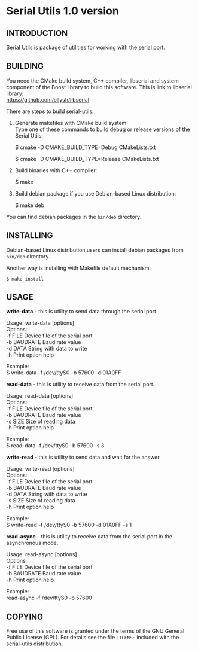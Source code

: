 Serial Utils 1.0 version
========================

INTRODUCTION
------------

Serial Utils is package of utilities for working with the serial port.

BUILDING
--------

You need the CMake build system, C++ compiler, libserial and system component of the Boost library to build this software.
This is link to libserial library:<br/>
https://github.com/ellysh/libserial

There are steps to build serial-utils:

1. Generate makefiles with CMake build system.<br/>
Type one of these commands to build debug or release versions of the Serial Utils:

    $ cmake -D CMAKE_BUILD_TYPE=Debug CMakeLists.txt

    $ cmake -D CMAKE_BUILD_TYPE=Release CMakeLists.txt

2. Build binaries with C++ compiler:

    $ make

3. Build debian package if you use Debian-based Linux distribution:

    $ make deb

You can find debian packages in the `bin/deb` directory.

INSTALLING
----------

Debian-based Linux distribution users can install debian packages from
`bin/deb` directory.

Another way is installing with Makefile default mechanism:

    $ make install

USAGE
-----

**write-data** - this is utility to send data through the serial port.

Usage: write-data [options]<br/>
Options:<br/>
    -f FILE     Device file of the serial port<br/>
    -b BAUDRATE Baud rate value<br/>
    -d DATA     String with data to write<br/>
    -h      Print option help

Example:<br/>
    $ write-data -f /dev/ttyS0 -b 57600 -d 01A0FF

**read-data** - this is utility to receive data from the serial port.

Usage: read-data [options]<br/>
Options:<br/>
    -f FILE     Device file of the serial port<br/>
    -b BAUDRATE Baud rate value<br/>
    -s SIZE     Size of reading data<br/>
    -h      Print option help

Example:<br/>
    $ read-data -f /dev/ttyS0 -b 57600 -s 3

**write-read** - this is utility to send data and wait for the answer.

Usage: write-read [options]<br/>
Options:<br/>
    -f FILE     Device file of the serial port<br/>
    -b BAUDRATE Baud rate value<br/>
    -d DATA     String with data to write<br/>
    -s SIZE     Size of reading data<br/>
    -h      Print option help

Example:<br/>
    $ write-read -f /dev/ttyS0 -b 57600 -d 01A0FF -s 1

**read-async** - this is utility to receive data from the serial port in the asynchronous mode.

Usage: read-async [options]<br/>
Options:<br/>
    -f FILE     Device file of the serial port<br/>
    -b BAUDRATE Baud rate value<br/>
    -h      Print option help

Example:<br/>
    read-async -f /dev/ttyS0 -b 57600

COPYING
-------

Free use of this software is granted under the terms of the GNU General
Public License (GPL). For details see the file `LICENSE` included with the serial-utils distribution.
